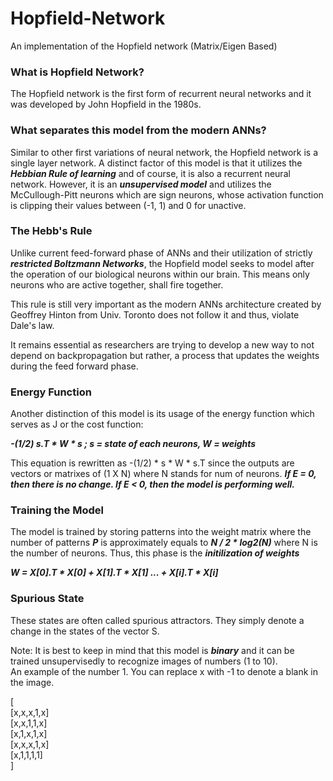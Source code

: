 # Hopfield-Network
An implementation of the Hopfield network (Matrix/Eigen Based)

### What is Hopfield Network?
The Hopfield network is the first form of recurrent neural networks and it was developed by John Hopfield in the 1980s. 

### What separates this model from the modern ANNs?
Similar to other first variations of neural network, the Hopfield network is a single layer network. A distinct factor of this model is that it utilizes the ***Hebbian Rule of learning*** and of course, it is also a recurrent neural network. However, it is an ***unsupervised model*** and utilizes the McCullough-Pitt neurons which are sign neurons, whose activation function is clipping their values between (-1, 1) and 0 for unactive. 

### The Hebb's Rule 
Unlike current feed-forward phase of ANNs and their utilization of strictly ***restricted Boltzmann Networks***, the Hopfield model seeks to model after the operation of our biological neurons within our brain. This means only neurons who are active together, shall fire together. 

This rule is still very important as the modern ANNs architecture created by Geoffrey Hinton from Univ. Toronto does not follow it and thus, violate Dale's law.  

It remains essential as researchers are trying to develop a new way to not depend on backpropagation but rather, a process that updates the weights during the feed forward phase. 

### Energy Function
Another distinction of this model is its usage of the energy function which serves as J or the cost function: 

***-(1/2) s.T * W * s ; s = state of each neurons, W = weights*** 

This equation is rewritten as -(1/2) * s * W * s.T since the outputs are vectors or matrixes of (1 X N) where N stands for num of neurons.
***If E = 0, then there is no change. If E < 0, then the model is performing well.***

### Training the Model 
The model is trained by storing patterns into the weight matrix where the number of patterns ***P*** is approximately equals to ***N / 2 * log2(N)*** where N is the number of neurons. Thus, this phase is the ***initilization of weights***

***W = X[0].T * X[0] + X[1].T * X[1] ... + X[i].T * X[i]***

### Spurious State
These states are often called spurious attractors. They simply denote a change in the states of the vector S.

Note: It is best to keep in mind that this model is ***binary*** and it can be trained unsupervisedly to recognize images of numbers (1 to 10).   
An example of the number 1. You can replace x with -1 to denote a blank in the image.          
    
[       
[x,x,x,1,x]     
[x,x,1,1,x]    
[x,1,x,1,x]    
[x,x,x,1,x]         
[x,1,1,1,1]        
]




